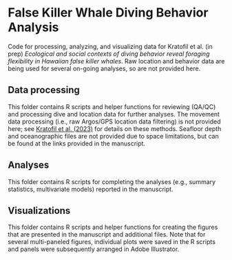 # False Killer Whale Diving Behavior Analysis
Code for processing, analyzing, and visualizing data for Kratofil et al. (in prep) *Ecological and social contexts of diving behavior reveal foraging flexibility in Hawaiian false killer whales*. Raw location and behavior data are being used for several on-going analyses, so are not provided here. 

## Data processing
This folder contains R scripts and helper functions for reviewing (QA/QC) and processing dive and location data for further analyses. The movement data processing (i.e., raw Argos/GPS location data filtering) is not provided here; see [Kratofil et al. (2023)](https://www.frontiersin.org/journals/marine-science/articles/10.3389/fmars.2023.1053581/full) for details on these methods. Seafloor depth and oceanographic files are not provided due to space limitations, but can be found at the links provided in the manuscript. 

## Analyses
This folder contains R scripts for completing the analyses (e.g., summary statistics, multivariate models) reported in the manuscript. 

## Visualizations
This folder contains R scripts and helper functions for creating the figures that are presented in the manuscript and additional files. Note that for several multi-paneled figures, individual plots were saved in the R scripts and panels were subsequently arranged in Adobe Illustrator. 

